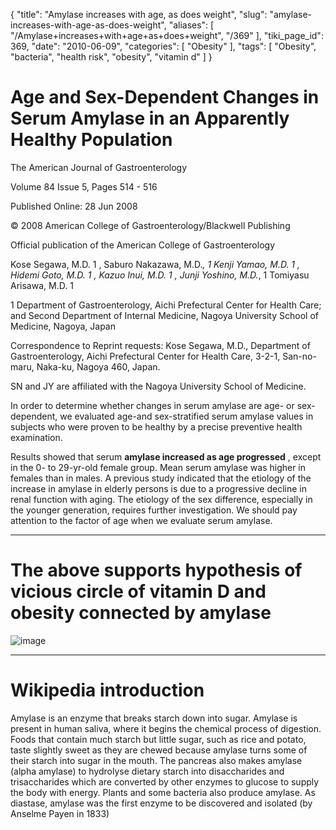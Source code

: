 {
    "title": "Amylase increases with age, as does weight",
    "slug": "amylase-increases-with-age-as-does-weight",
    "aliases": [
        "/Amylase+increases+with+age+as+does+weight",
        "/369"
    ],
    "tiki_page_id": 369,
    "date": "2010-06-09",
    "categories": [
        "Obesity"
    ],
    "tags": [
        "Obesity",
        "bacteria",
        "health risk",
        "obesity",
        "vitamin d"
    ]
}


# Age and Sex-Dependent Changes in Serum Amylase in an Apparently Healthy Population

The American Journal of Gastroenterology

Volume 84 Issue 5, Pages 514 - 516

Published Online: 28 Jun 2008

© 2008 American College of Gastroenterology/Blackwell Publishing

Official publication of the American College of Gastroenterology

Kose Segawa, M.D. 1 , Saburo Nakazawa, M.D.*, 1 Kenji Yamao, M.D. 1 , Hidemi Goto, M.D. 1 , Kazuo Inui, M.D. 1 , Junji Yoshino, M.D.*, 1 Tomiyasu Arisawa, M.D. 1

1 Department of Gastroenterology, Aichi Prefectural Center for Health Care; and Second Department of Internal Medicine, Nagoya University School of Medicine, Nagoya, Japan

Correspondence to  Reprint requests: Kose Segawa, M.D., Department of Gastroenterology, Aichi Prefectural Center for Health Care, 3-2-1, San-no-maru, Naka-ku, Nagoya 460, Japan.

SN and JY are affiliated with the Nagoya University School of Medicine.

In order to determine whether changes in serum amylase are age- or sex-dependent, we evaluated age-and sex-stratified serum amylase values in subjects who were proven to be healthy by a precise preventive health examination. 

Results showed that serum  **amylase increased as age progressed** , except in the 0- to 29-yr-old female group. Mean serum amylase was higher in females than in males. A previous study indicated that the etiology of the increase in amylase in elderly persons is due to a progressive decline in renal function with aging. The etiology of the sex difference, especially in the younger generation, requires further investigation. We should pay attention to the factor of age when we evaluate serum amylase.

---

# The above supports hypothesis of vicious circle of vitamin D and obesity connected by amylase

<img src="https://d1bk1kqxc0sym.cloudfront.net/attachments/gif/vitamin-d-amylase-obesity-vicious-circle.gif" alt="image">

---

# Wikipedia introduction

Amylase is an enzyme that breaks starch down into sugar. Amylase is present in human saliva, where it begins the chemical process of digestion. Foods that contain much starch but little sugar, such as rice and potato, taste slightly sweet as they are chewed because amylase turns some of their starch into sugar in the mouth. The pancreas  also makes amylase (alpha amylase) to hydrolyse dietary starch into disaccharides and trisaccharides which are converted by other enzymes to glucose to supply the body with energy. Plants and some bacteria also produce amylase. As diastase, amylase was the first enzyme to be discovered and isolated (by Anselme Payen in 1833)